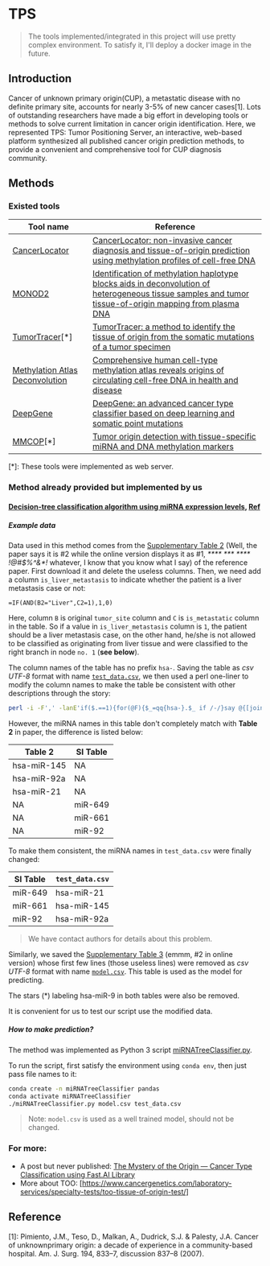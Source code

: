 # TPS

> The tools implemented/integrated in this project will use pretty complex environment. To satisfy it, I'll deploy a docker image in the future.

## Introduction

Cancer of unknown primary origin(CUP), a metastatic disease with no definite primary site, accounts for nearly 3-5% of new cancer cases[1]. Lots of outstanding researchers have made a big effort in developing tools or methods to solve current limitation in cancer origin identification. Here, we represented TPS: Tumor Positioning Server, an interactive, web-based platform synthesized all published cancer origin prediction methods, to provide a convenient and comprehensive tool for CUP diagnosis community.

## Methods

### Existed tools

| Tool name                                                        | Reference                                                                                                                                                             |
|------------------------------------------------------------------|-----------------------------------------------------------------------------------------------------------------------------------------------------------------------|
| [CancerLocator](https://github.com/jasminezhoulab/CancerLocator) | [CancerLocator: non-invasive cancer diagnosis and tissue-of-origin prediction using methylation profiles of cell-free DNA](https://doi.org/10.1186/s13059-017-1191-5) |
|[MONOD2](https://github.com/dinhdiep/MONOD2) | [Identification of methylation haplotype blocks aids in deconvolution of heterogeneous tissue samples and tumor tissue-of-origin mapping from plasma DNA](http://dx.doi.org/10.1038/ng.3805)
|[TumorTracer](http://www.cbs.dtu.dk/services/TumorTracer)[*] | [TumorTracer: a method to identify the tissue of origin from the somatic mutations of a tumor specimen](https://doi.org/10.1186/s12920-015-0130-0)
|[Methylation Atlas Deconvolution](https://github.com/nloyfer/meth_atlas) | [Comprehensive human cell-type methylation atlas reveals origins of circulating cell-free DNA in health and disease](https://doi.org/10.1038/s41467-018-07466-6)
|[DeepGene](https://github.com/yuanyc06/deepgene) | [DeepGene: an advanced cancer type classifier based on deep learning and somatic point mutations](https://doi.org/10.1186/s12859-016-1334-9)
| [MMCOP](http://server.malab.cn/MMCOP/)[*] | [Tumor origin detection with tissue-specific miRNA and DNA methylation markers](https://doi.org/10.1093/bioinformatics/btx622)

[*]: These tools were implemented as web server.

### Method already provided but implemented by us

#### [Decision-tree classification algorithm using miRNA expression levels](./miRNATreeClassifier), [Ref](http://www.nature.com/doifinder/10.1038/nbt1392)

##### Example data

Data used in this method comes from the [Supplementary Table 2](https://media.nature.com/original/nature-assets/nbt/journal/v26/n4/extref/nbt1392-S2.xls) (Well, the paper says it is #2 while the online version displays it as #1, _**** *** **** !@#$%^&*!_ whatever, I know that you know what I say) of the reference paper. First download it and delete the useless columns. Then, we need add a column `is_liver_metastasis` to indicate whether the patient is a liver metastasis case or not:

```pre
=IF(AND(B2="Liver",C2=1),1,0)
```

Here, column `B` is original `tumor_site` column and `C` is `is_metastatic` column in the table. So if a value in `is_liver_metastasis` column is `1`, the patient should be a liver metastasis case, on the other hand, he/she is not allowed to be classified as originating from liver tissue and were classified to the right branch in node `no. 1` (**see below**).

The column names of the table has no prefix `hsa-`. Saving the table as *csv UTF-8* format with name [`test_data.csv`](./miRNATreeClassifier/test_data.csv), we then used a perl one-liner to modify the column names to make the table be consistent with other descriptions through the story:

```bash
perl -i -F',' -lanE'if($.==1){for(@F){$_=qq{hsa-}.$_ if /-/}say @{[join q{,},@F]}}else{say}' test_data.csv
```

However, the miRNA names in this table don't completely match with **Table 2** in paper, the difference is listed below:

|Table 2 |SI Table|
|-|-
|hsa-miR-145 |	NA
|hsa-miR-92a|	NA
|hsa-miR-21|	NA
|NA	|miR-649
|NA	|miR-661
|NA	|miR-92

To make them consistent, the miRNA names in `test_data.csv` were finally changed:

|SI Table|`test_data.csv`|
|-|-
|miR-649|hsa-miR-21
|miR-661|hsa-miR-145
|miR-92|hsa-miR-92a

> We have contact authors for details about this problem.

Similarly, we saved the [Supplementary Table 3](https://media.nature.com/original/nature-assets/nbt/journal/v26/n4/extref/nbt1392-S3.xls) (emmm, #2 in online version) whose first few lines (those useless lines) were removed as *csv UTF-8* format with name [`model.csv`](./miRNATreeClassifier/model.csv). This table is used as the model for predicting.

The stars (*) labeling hsa-miR-9 in both tables were also be removed.

It is convenient for us to test our script use the modified data.

##### How to make prediction?

The method was implemented as Python 3 script [miRNATreeClassifier.py](./miRNATreeClassifier/miRNATreeClassifier.py).

To run the script, first satisfy the environment using `conda env`, then just pass file names to it:

```bash
conda create -n miRNATreeClassifier pandas
conda activate miRNATreeClassifier
./miRNATreeClassifier.py model.csv test_data.csv
```

> Note: `model.csv` is used as a well trained model, should not be changed. 

### For more:

- A post but never published: [The Mystery of the Origin — Cancer Type Classification using Fast.AI Library](https://towardsdatascience.com/the-mystery-of-the-origin-cancer-type-classification-using-fast-ai-libray-212eaf8d3f4e)
- More about TOO: [https://www.cancergenetics.com/laboratory-services/specialty-tests/too-tissue-of-origin-test/]

## Reference

[1]: Pimiento, J.M., Teso, D., Malkan, A., Dudrick, S.J. & Palesty, J.A. Cancer of unknownprimary origin: a decade of experience in a community-based hospital. Am. J. Surg. 194, 833–7, discussion 837–8 (2007).